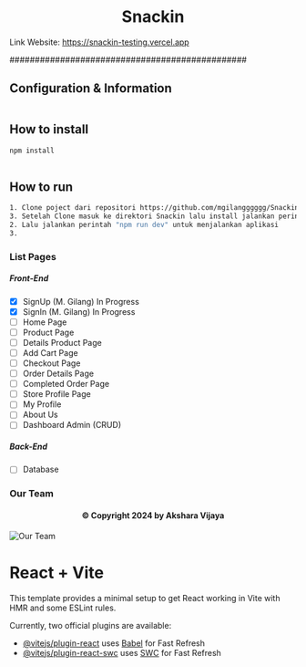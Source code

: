 
# <h1 align="center">Snackin</h1>

Link Website: https://snackin-testing.vercel.app

###############################################

## Configuration & Information
```bash
```


## How to install
```bash
npm install
```

```bash

```

## How to run
```bash
1. Clone poject dari repositori https://github.com/mgilangggggg/Snackin
3. Setelah Clone masuk ke direktori Snackin lalu install jalankan perintah "npm install" di terminal
2. Lalu jalankan perintah "npm run dev" untuk menjalankan aplikasi
3. 
```

### List Pages
##### Front-End
- [X] SignUp (M. Gilang) In Progress
- [X] SignIn (M. Gilang) In Progress
- [ ] Home Page
- [ ] Product Page
- [ ] Details Product Page
- [ ] Add Cart Page
- [ ] Checkout Page
- [ ] Order Details Page
- [ ] Completed Order Page
- [ ] Store Profile Page
- [ ] My Profile
- [ ] About Us
- [ ] Dashboard Admin (CRUD)
  
##### Back-End
- [ ] Database

### Our Team

<h4 align="center">©️ Copyright 2024 by Akshara Vijaya</h4>

![Our Team](https://github.com/mgilangggggg/Snackin/assets/96936728/bdfb0a84-5bb1-498d-b2c9-551a98989c5c)

# React + Vite

This template provides a minimal setup to get React working in Vite with HMR and some ESLint rules.

Currently, two official plugins are available:

- [@vitejs/plugin-react](https://github.com/vitejs/vite-plugin-react/blob/main/packages/plugin-react/README.md) uses [Babel](https://babeljs.io/) for Fast Refresh
- [@vitejs/plugin-react-swc](https://github.com/vitejs/vite-plugin-react-swc) uses [SWC](https://swc.rs/) for Fast Refresh